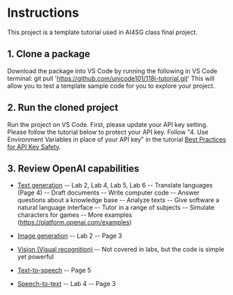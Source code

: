 # Instructions
This project is a template tutorial used in AI4SG class final project.

## 1. Clone a package 
Download the package into VS Code by running the following in VS Code terminal:
git pull 'https://github.com/unicode101/118i-tutorial.git'
This will allow you to test a template sample code for you to explore your project.

## 2. Run the cloned project 
Run the project on VS Code. First, please update your API key setting. Please follow the tutorial below to protect your API key. 
Follow "4. Use Environment Variables in place of your API key" in the tutorial [Best Practices for API Key Safety](https://help.openai.com/en/articles/5112595-best-practices-for-api-key-safety).

## 3. Review OpenAI capabilities
* [Text generation](https://platform.openai.com/docs/guides/text-generation)
    -- Lab 2, Lab 4, Lab 5, Lab 6
    -- Translate languages (Page 4)
    -- Draft documents
    -- Write computer code
    -- Answer questions about a knowledge base
    -- Analyze texts
    -- Give software a natural language interface
    -- Tutor in a range of subjects
    -- Simulate characters for games
    -- More examples (https://platform.openai.com/examples) 

* [Image generation](https://platform.openai.com/docs/guides/images)
    -- Lab 2
    -- Page 3

* [Vision (Visual recognition)](https://platform.openai.com/docs/guides/vision)
    -- Not covered in labs, but the code is simple yet powerful

* [Text-to-speech](https://platform.openai.com/docs/guides/text-to-speech)
    -- Page 5

* [Speech-to-text](https://platform.openai.com/docs/guides/speech-to-text)
    -- Lab 4
    -- Page 3


